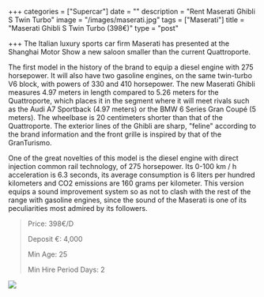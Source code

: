 +++
categories = ["Supercar"]
date = ""
description = "Rent Maserati Ghibli S Twin Turbo"
image = "/images/maserati.jpg"
tags = ["Maserati"]
title = "Maserati Ghibli S Twin Turbo (398€)"
type = "post"

+++
The Italian luxury sports car firm Maserati has presented at the Shanghai Motor Show a new saloon smaller than the current Quattroporte.

The first model in the history of the brand to equip a diesel engine with 275 horsepower. It will also have two gasoline engines, on the same twin-turbo V6 block, with powers of 330 and 410 horsepower. The new Maserati Ghibli measures 4.97 meters in length compared to 5.26 meters for the Quattroporte, which places it in the segment where it will meet rivals such as the Audi A7 Sportback (4.97 meters) or the BMW 6 Series Gran Coupé (5 meters). The wheelbase is 20 centimeters shorter than that of the Quattroporte. The exterior lines of the Ghibli are sharp, "feline" according to the brand information and the front grille is inspired by that of the GranTurismo.

One of the great novelties of this model is the diesel engine with direct injection common rail technology, of 275 horsepower. Its 0-100 km / h acceleration is 6.3 seconds, its average consumption is 6 liters per hundred kilometers and CO2 emissions are 160 grams per kilometer. This version equips a sound improvement system so as not to clash with the rest of the range with gasoline engines, since the sound of the Maserati is one of its peculiarities most admired by its followers.

> Price: 398€/D
>
> Deposit €: 4,000
>
> Min Age: 25
>
> Min Hire Period Days: 2

[![](/images/boton.png)](https://supercarmarbella.com/contact/ "Book")